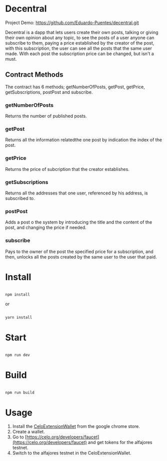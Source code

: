 # Decentral
Project Demo: https://github.com/Eduardo-Puentes/decentral.git

Decentral is a dapp that lets users create their own posts, talking or giving their own opinion about any topic, to see the posts of a user anyone can subscribe to them, paying a price established by the creator of the post, with this subscription, the user can see all the posts that the same user made. With each post the subscription price can be changed, but isn't a must.

## Contract Methods
The contract has 6 methods; getNumberOfPosts, getPost, getPrice, getSubscriptions, postPost and subscribe.

### getNumberOfPosts
Returns the number of published posts.

### getPost
Returns all the information relatedthe one post by indication the index of the post.

### getPrice
Returns the price of subcription that the creator establishes.

### getSubscriptions
Returns all the addresses that one user, referenced  by his address, is subscribed to.

### postPost
Adds a post o the system by introducing the title and the content of the post, and changing the price if needed.

### subscribe
Pays to the owner of the post the specified price for a subscription, and then, unlocks all the posts created by the same user to the user that paid.

# Install

```

npm install

```

or 

```

yarn install

```

# Start

```

npm run dev

```

# Build

```

npm run build

```
# Usage
1. Install the [CeloExtensionWallet](https://chrome.google.com/webstore/detail/celoextensionwallet/kkilomkmpmkbdnfelcpgckmpcaemjcdh?hl=en) from the google chrome store.
2. Create a wallet.
3. Go to [https://celo.org/developers/faucet](https://celo.org/developers/faucet) and get tokens for the alfajores testnet.
4. Switch to the alfajores testnet in the CeloExtensionWallet.
